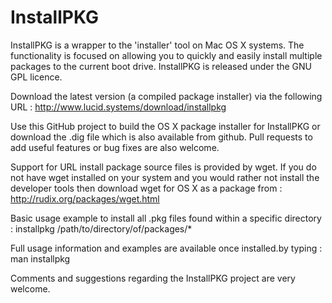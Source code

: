 # InstallPKG #

InstallPKG is a wrapper to the 'installer' tool on Mac OS X systems. The functionality is focused on allowing you to quickly and easily install multiple packages to the current boot drive.  InstallPKG is released under the GNU GPL licence.

Download the latest version (a compiled package installer) via the following URL : 
http://www.lucid.systems/download/installpkg

Use this GitHub project to build the OS X package installer for InstallPKG or download the .dig file which is also available from github. Pull requests to add useful features or bug fixes are also welcome.

Support for URL install package source files is provided by wget. If you do not have wget installed on your system and you would rather not install the developer tools then download wget for OS X as a package from : http://rudix.org/packages/wget.html

Basic usage example to install all .pkg files found within a specific directory :
    installpkg /path/to/directory/of/packages/*

Full usage information and examples are available once installed.by typing : 
    man installpkg

Comments and suggestions regarding the InstallPKG project are very welcome.
